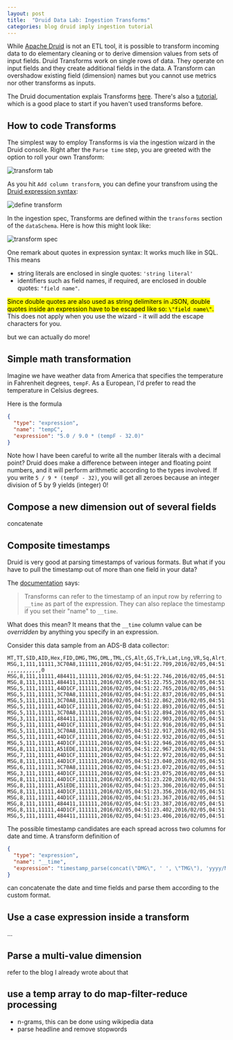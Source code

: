 ```yaml
---
layout: post
title:  "Druid Data Lab: Ingestion Transforms"
categories: blog druid imply ingestion tutorial
---
```


While [Apache Druid](https://druid.apache.org/) is not an ETL tool, it is possible to transform incoming data to do elementary cleaning or to derive dimension values from sets of input fields. Druid Transforms work on single rows of data. They operate on input fields and they create additional fields in the data. A Transform can overshadow existing field (dimension) names but you cannot use metrics nor other transforms as inputs.

The Druid documentation explais Transforms [here](https://druid.apache.org/docs/latest/ingestion/ingestion-spec.html#transforms). There's also a [tutorial](https://druid.apache.org/docs/latest/tutorials/tutorial-transform-spec.html#load-data-with-transform-specs), which is a good place to start if you haven't used transforms before.

## How to code Transforms

The simplest way to employ Transforms is via the ingestion wizard in the Druid console. Right after the `Parse time` step, you are greeted with the option to roll your own Transform:

![transform tab](/assets/2022-02-08-1-t.jpg)

As you hit `Add column transform`, you can define your transfrom using the [Druid expression syntax](https://druid.apache.org/docs/latest/misc/math-expr.html):

![define transform](/assets/2022-02-08-2-detail.jpg)

In the ingestion spec, Transforms are defined within the `transforms` section of the `dataSchema`. Here is how this might look like:

![transform spec](/assets/2022-02-08-3-spec.jpg)

One remark about quotes in expression syntax: It works much like in SQL. This means
- string literals are enclosed in single quotes: `'string literal'`
- identifiers such as field names, if required, are enclosed in double quotes: `"field name"`.

<mark>Since double quotes are also used as string delimiters in JSON, double quotes inside an expression have to be escaped like so: `\"field name\"`.</mark> This does not apply when you use the wizard - it will add the escape characters for you.

but we can actually do more!

## Simple math transformation

Imagine we have weather data from America that specifies the temperature in Fahrenheit degrees, `tempF`. As a European, I'd prefer to read the temperature in Celsius degrees.

Here is the formula

```json
{
  "type": "expression",
  "name": "tempC",
  "expression": "5.0 / 9.0 * (tempF - 32.0)"
}
```

Note how I have been careful to write all the number literals with a decimal point? Druid does make a difference between integer and floating point numbers, and it will perform arithmetic according to the types involved. If you write `5 / 9 * (tempF - 32)`, you will get all zeroes because an integer division of 5 by 9 yields (integer) 0!

## Compose a new dimension out of several fields

concatenate

## Composite timestamps

Druid is very good at parsing timestamps of various formats. But what if you have to pull the timestamp out of more than one field in your data?

The [documentation](https://druid.apache.org/docs/latest/ingestion/ingestion-spec.html#transforms) says:

> Transforms can refer to the timestamp of an input row by referring to `__time` as part of the expression. They can also replace the timestamp if you set their "name" to `__time`.

What does this mean? It means that the `__time` column value can be _overridden_ by anything you specify in an expression. 


Consider this data sample from an ADS-B data collector:

```csv
MT,TT,SID,AID,Hex,FID,DMG,TMG,DML,TML,CS,Alt,GS,Trk,Lat,Lng,VR,Sq,Alrt,Emer,SPI,Gnd
MSG,1,111,11111,3C70A8,111111,2016/02/05,04:51:22.709,2016/02/05,04:51:22.693,BCS850  ,,,,,,,,,,,0
MSG,8,111,11111,484411,111111,2016/02/05,04:51:22.746,2016/02/05,04:51:22.698,,,,,,,,,,,,0
MSG,8,111,11111,484411,111111,2016/02/05,04:51:22.755,2016/02/05,04:51:22.756,,,,,,,,,,,,0
MSG,5,111,11111,44D1CF,111111,2016/02/05,04:51:22.765,2016/02/05,04:51:22.758,,27025,,,,,,,0,,0,0
MSG,5,111,11111,3C70A8,111111,2016/02/05,04:51:22.837,2016/02/05,04:51:22.824,,36000,,,,,,,0,,0,0
MSG,5,111,11111,3C70A8,111111,2016/02/05,04:51:22.862,2016/02/05,04:51:22.827,,36000,,,,,,,0,,0,0
MSG,5,111,11111,44D1CF,111111,2016/02/05,04:51:22.893,2016/02/05,04:51:22.888,,27025,,,,,,,0,,0,0
MSG,5,111,11111,3C70A8,111111,2016/02/05,04:51:22.894,2016/02/05,04:51:22.888,,36000,,,,,,,0,,0,0
MSG,3,111,11111,484411,111111,2016/02/05,04:51:22.903,2016/02/05,04:51:22.889,,12525,,,52.58052,5.29031,,,,,,0
MSG,5,111,11111,44D1CF,111111,2016/02/05,04:51:22.916,2016/02/05,04:51:22.891,,27025,,,,,,,0,,0,0
MSG,5,111,11111,3C70A8,111111,2016/02/05,04:51:22.917,2016/02/05,04:51:22.891,,36000,,,,,,,0,,0,0
MSG,5,111,11111,44D1CF,111111,2016/02/05,04:51:22.932,2016/02/05,04:51:22.893,,27025,,,,,,,0,,0,0
MSG,5,111,11111,44D1CF,111111,2016/02/05,04:51:22.946,2016/02/05,04:51:22.895,,27025,,,,,,,0,,0,0
MSG,8,111,11111,A51EDE,111111,2016/02/05,04:51:22.967,2016/02/05,04:51:22.954,,,,,,,,,,,,0
MSG,7,111,11111,44D1CF,111111,2016/02/05,04:51:22.972,2016/02/05,04:51:22.955,,27025,,,,,,,,,,0
MSG,8,111,11111,44D1CF,111111,2016/02/05,04:51:23.040,2016/02/05,04:51:23.021,,,,,,,,,,,,0
MSG,6,111,11111,3C70A8,111111,2016/02/05,04:51:23.072,2016/02/05,04:51:23.025,,,,,,,,4131,0,0,0,0
MSG,3,111,11111,44D1CF,111111,2016/02/05,04:51:23.075,2016/02/05,04:51:23.026,,27025,,,51.32419,6.70715,,,,,,0
MSG,8,111,11111,44D1CF,111111,2016/02/05,04:51:23.220,2016/02/05,04:51:23.215,,,,,,,,,,,,0
MSG,8,111,11111,A51EDE,111111,2016/02/05,04:51:23.306,2016/02/05,04:51:23.284,,,,,,,,,,,,0
MSG,8,111,11111,44D1CF,111111,2016/02/05,04:51:23.356,2016/02/05,04:51:23.347,,,,,,,,,,,,0
MSG,8,111,11111,44D1CF,111111,2016/02/05,04:51:23.367,2016/02/05,04:51:23.348,,,,,,,,,,,,0
MSG,8,111,11111,484411,111111,2016/02/05,04:51:23.387,2016/02/05,04:51:23.351,,,,,,,,,,,,0
MSG,8,111,11111,44D1CF,111111,2016/02/05,04:51:23.402,2016/02/05,04:51:23.353,,,,,,,,,,,,0
MSG,5,111,11111,484411,111111,2016/02/05,04:51:23.406,2016/02/05,04:51:23.354,,12525,,,,,,,0,,0,0
```

The possible timestamp candidates are each spread across two columns for date and time. A transform definition of

```json
{
  "type": "expression",
  "name": "__time",
  "expression": "timestamp_parse(concat(\"DMG\", ' ', \"TMG\"), 'yyyy/M/d HH:mm:ss.SSS')"
}
```

can concatenate the date and time fields and parse them according to the custom format.

## Use a case expression inside a transform

...

## Parse a multi-value dimension

refer to the blog I already wrote about that

## use a temp array to do map-filter-reduce processing

- n-grams, this can be done using wikipedia data
- parse headline and remove stopwords


